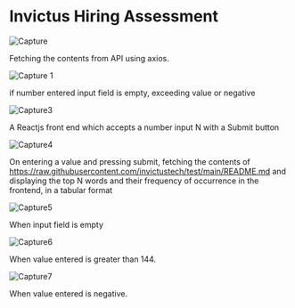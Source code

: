 # Invictus Hiring Assessment

![Capture](https://user-images.githubusercontent.com/72291911/118399374-7c250b80-b67a-11eb-9fc0-ad05836f8098.JPG)

Fetching the contents from API using axios.

![Capture 1](https://user-images.githubusercontent.com/72291911/118399635-ba6efa80-b67b-11eb-9623-aeefbaae8f95.JPG)

if number entered input field is empty, exceeding value or negative

![Capture3](https://user-images.githubusercontent.com/72291911/118400113-e8553e80-b67d-11eb-8cae-9a4b07db4f73.JPG)

A Reactjs front end which accepts a number input N with a Submit button

![Capture4](https://user-images.githubusercontent.com/72291911/118400869-19833e00-b681-11eb-8db7-b87c2f615d03.JPG)

On entering a value and pressing submit, fetching the contents of https://raw.githubusercontent.com/invictustech/test/main/README.md and displaying the top N words and their frequency of occurrence in the frontend, in a tabular format

![Capture5](https://user-images.githubusercontent.com/72291911/118400938-56e7cb80-b681-11eb-8a09-882a511bba52.JPG)

When input field is empty

![Capture6](https://user-images.githubusercontent.com/72291911/118400994-91e9ff00-b681-11eb-9535-31f017892466.JPG)

When value entered is greater than 144.

![Capture7](https://user-images.githubusercontent.com/72291911/118401019-a75f2900-b681-11eb-96ac-b93607bc48d5.JPG)

When value entered is negative.




